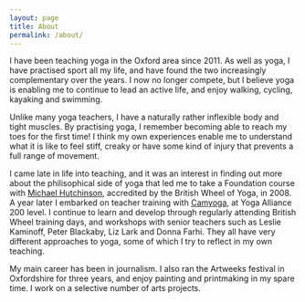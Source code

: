 ```yaml
---
layout: page
title: About
permalink: /about/
---
```



I have been teaching yoga in the Oxford area since 2011. As well as yoga, I have practised sport all my life, and have found the two increasingly complementary over the years. I now no longer compete, but I believe yoga is enabling me to continue to lead an active life, and enjoy walking, cycling, kayaking and swimming.

Unlike many yoga teachers, I have a naturally rather inflexible body and tight muscles. By practising yoga, I remember becoming able to reach my toes for the first time! I think my own experiences enable me to understand what it is like to feel stiff, creaky or have some kind of injury that prevents a full range of movement.

I came late in life into teaching, and it was an interest in finding out more about the philisophical side of yoga that led me to take a Foundation course with [Michael Hutchinson](http://www.twobirdsyoga.com/), accredited by the British Wheel of Yoga, in 2008. A year later I embarked on teacher training with [Camyoga](http://www.camyoga.co.uk/), at Yoga Alliance 200 level. I continue to learn and develop through regularly attending British Wheel training days, and workshops with senior teachers such as Leslie Kaminoff, Peter Blackaby, Liz Lark and Donna Farhi. They all have very different approaches to yoga, some of which I try to reflect in my own teaching.

My main career has been in journalism. I also ran the Artweeks festival in Oxfordshire for three years, and enjoy painting and printmaking in my spare time. I work on a selective number of arts projects.